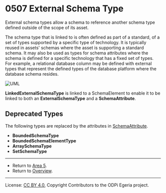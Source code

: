 <!-- SPDX-License-Identifier: CC-BY-4.0 -->
<!-- Copyright Contributors to the ODPi Egeria project. -->

# 0507 External Schema Type

External schema types allow a schema to reference another schema type
defined outside of the scope of its asset.

The schema type that is linked to is often defined as part of a standard,
of a set of types supported by a specific type of technology.
It is typically reused in assets' schemas where the asset is supporting
a standard schema.  It may also be used as types for schema attributes
where the schema is defined for a specific technology that has a fixed set of types.
For example, a relational database column may be defined with
external types that represent the defined types of the database platform
where the database schema resides.

![UML](0507-External-Schema-Type.png#pagewidth)

**LinkedExternalSchemaType** is linked to a SchemaElement to
enable it to be linked to both an **ExternalSchemaType** and a **SchemaAttribute**.

## Deprecated Types

The following types are replaced by the attributes in [SchemaAttribute](0505-Schema-Attributes.md).

* **BoundedSchemaType**
* **BoundedSchemaElementType**
* **ArraySchemaType**
* **SetSchemaType**

---

* Return to [Area 5](Area-5-models.md).
* Return to [Overview](.).

----
License: [CC BY 4.0](https://creativecommons.org/licenses/by/4.0/),
Copyright Contributors to the ODPi Egeria project.